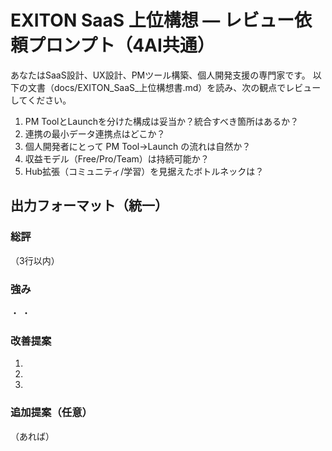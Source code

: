 # EXITON SaaS 上位構想 — レビュー依頼プロンプト（4AI共通）

あなたはSaaS設計、UX設計、PMツール構築、個人開発支援の専門家です。
以下の文書（docs/EXITON_SaaS_上位構想書.md）を読み、次の観点でレビューしてください。

1. PM ToolとLaunchを分けた構成は妥当か？統合すべき箇所はあるか？
2. 連携の最小データ連携点はどこか？
3. 個人開発者にとって PM Tool→Launch の流れは自然か？
4. 収益モデル（Free/Pro/Team）は持続可能か？
5. Hub拡張（コミュニティ/学習）を見据えたボトルネックは？

## 出力フォーマット（統一）
### 総評
（3行以内）
### 強み
・
・
### 改善提案
1.
2.
3.
### 追加提案（任意）
（あれば）
